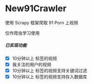 # New91Crawler

使用 Scrapy 框架爬取 91 Porn 上视频

仅作爬虫学习使用

##### 已实现功能

- [x] 10分钟以上 标签的视频
- [x] 我关注的用户的视频
- [x] 10分钟以上 标签的视频支持关键词过滤
- [x] 10分钟以上 标签的视频支持存入数据库